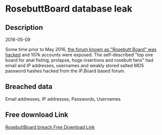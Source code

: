 # RosebuttBoard database leak

## Description

2016-05-09

Some time prior to May 2016, <a href="https://motherboard.vice.com/read/rosebuttboard-ip-board" target="_blank" rel="noopener">the forum known as &quot;Rosebutt Board&quot; was hacked</a> and 107k accounts were exposed. The self-described &quot;top one board for anal fisting, prolapse, huge insertions and rosebutt fans&quot; had email and IP addresses, usernames and weakly stored salted MD5 password hashes hacked from the IP.Board based forum.

## Breached data

Email addresses, IP addresses, Passwords, Usernames

## Free download Link

[RosebuttBoard breach Free Download Link](https://tinyurl.com/2b2k277t)